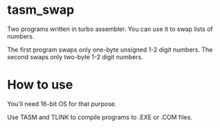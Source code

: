 # tasm_swap
Two programs written in turbo assembler. You can use it to swap lists of numbers.

The first program swaps only one-byte unsigned 1-2 digit numbers.
The second swaps only two-byte 1-2 digit numbers.

# How to use

You'll need 16-bit OS for that purpose.

Use TASM and TLINK to compile programs to .EXE or .COM files.
